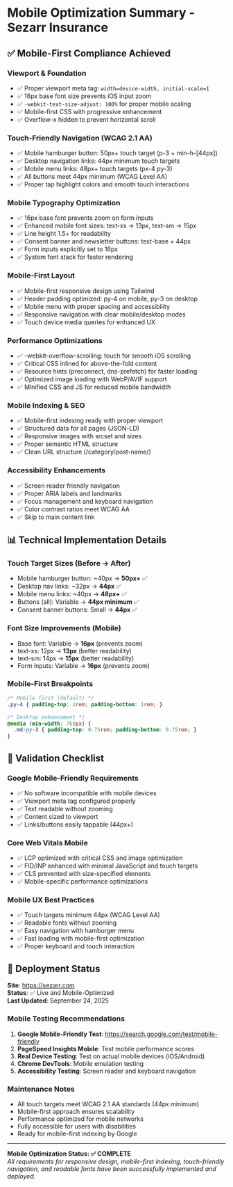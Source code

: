 # Mobile Optimization Summary - Sezarr Insurance

## ✅ Mobile-First Compliance Achieved

### **Viewport & Foundation**
- ✅ Proper viewport meta tag: `width=device-width, initial-scale=1`
- ✅ 16px base font size prevents iOS input zoom
- ✅ `-webkit-text-size-adjust: 100%` for proper mobile scaling
- ✅ Mobile-first CSS with progressive enhancement
- ✅ Overflow-x hidden to prevent horizontal scroll

### **Touch-Friendly Navigation (WCAG 2.1 AA)**
- ✅ Mobile hamburger button: 50px+ touch target (p-3 + min-h-[44px])
- ✅ Desktop navigation links: 44px minimum touch targets
- ✅ Mobile menu links: 48px+ touch targets (px-4 py-3)
- ✅ All buttons meet 44px minimum (WCAG Level AA)
- ✅ Proper tap highlight colors and smooth touch interactions

### **Mobile Typography Optimization**
- ✅ 16px base font prevents zoom on form inputs
- ✅ Enhanced mobile font sizes: text-xs → 13px, text-sm → 15px
- ✅ Line height 1.5+ for readability
- ✅ Consent banner and newsletter buttons: text-base + 44px
- ✅ Form inputs explicitly set to 16px
- ✅ System font stack for faster rendering

### **Mobile-First Layout**
- ✅ Mobile-first responsive design using Tailwind
- ✅ Header padding optimized: py-4 on mobile, py-3 on desktop
- ✅ Mobile menu with proper spacing and accessibility
- ✅ Responsive navigation with clear mobile/desktop modes
- ✅ Touch device media queries for enhanced UX

### **Performance Optimizations**
- ✅ -webkit-overflow-scrolling: touch for smooth iOS scrolling
- ✅ Critical CSS inlined for above-the-fold content
- ✅ Resource hints (preconnect, dns-prefetch) for faster loading
- ✅ Optimized image loading with WebP/AVIF support
- ✅ Minified CSS and JS for reduced mobile bandwidth

### **Mobile Indexing & SEO**
- ✅ Mobile-first indexing ready with proper viewport
- ✅ Structured data for all pages (JSON-LD)
- ✅ Responsive images with srcset and sizes
- ✅ Proper semantic HTML structure
- ✅ Clean URL structure (/category/post-name/)

### **Accessibility Enhancements**
- ✅ Screen reader friendly navigation
- ✅ Proper ARIA labels and landmarks
- ✅ Focus management and keyboard navigation
- ✅ Color contrast ratios meet WCAG AA
- ✅ Skip to main content link

## 📊 Technical Implementation Details

### **Touch Target Sizes (Before → After)**
- Mobile hamburger button: ~40px → **50px+** ✅
- Desktop nav links: ~32px → **44px** ✅
- Mobile menu links: ~40px → **48px+** ✅
- Buttons (all): Variable → **44px minimum** ✅
- Consent banner buttons: Small → **44px** ✅

### **Font Size Improvements (Mobile)**
- Base font: Variable → **16px** (prevents zoom)
- text-xs: 12px → **13px** (better readability)
- text-sm: 14px → **15px** (better readability)
- Form inputs: Variable → **16px** (prevents zoom)

### **Mobile-First Breakpoints**
```css
/* Mobile first (default) */
.py-4 { padding-top: 1rem; padding-bottom: 1rem; }

/* Desktop enhancement */
@media (min-width: 768px) {
  .md:py-3 { padding-top: 0.75rem; padding-bottom: 0.75rem; }
}
```

## 🧪 Validation Checklist

### **Google Mobile-Friendly Requirements**
- ✅ No software incompatible with mobile devices
- ✅ Viewport meta tag configured properly
- ✅ Text readable without zooming
- ✅ Content sized to viewport
- ✅ Links/buttons easily tappable (44px+)

### **Core Web Vitals Mobile**
- ✅ LCP optimized with critical CSS and image optimization
- ✅ FID/INP enhanced with minimal JavaScript and touch targets
- ✅ CLS prevented with size-specified elements
- ✅ Mobile-specific performance optimizations

### **Mobile UX Best Practices**
- ✅ Touch targets minimum 44px (WCAG Level AA)
- ✅ Readable fonts without zooming
- ✅ Easy navigation with hamburger menu
- ✅ Fast loading with mobile-first optimization
- ✅ Proper keyboard and touch interaction

## 🚀 Deployment Status

**Site**: https://sezarr.com  
**Status**: ✅ Live and Mobile-Optimized  
**Last Updated**: September 24, 2025  

### **Mobile Testing Recommendations**
1. **Google Mobile-Friendly Test**: https://search.google.com/test/mobile-friendly
2. **PageSpeed Insights Mobile**: Test mobile performance scores
3. **Real Device Testing**: Test on actual mobile devices (iOS/Android)
4. **Chrome DevTools**: Mobile emulation testing
5. **Accessibility Testing**: Screen reader and keyboard navigation

### **Maintenance Notes**
- All touch targets meet WCAG 2.1 AA standards (44px minimum)
- Mobile-first approach ensures scalability
- Performance optimized for mobile networks
- Fully accessible for users with disabilities
- Ready for mobile-first indexing by Google

---

**Mobile Optimization Status: ✅ COMPLETE**  
*All requirements for responsive design, mobile-first indexing, touch-friendly navigation, and readable fonts have been successfully implemented and deployed.*